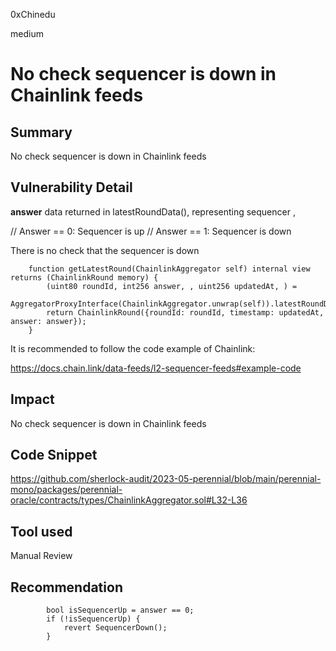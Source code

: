 0xChinedu

medium

# No check sequencer is down in Chainlink feeds

## Summary
No check sequencer is down in Chainlink feeds
## Vulnerability Detail
**answer** data returned in latestRoundData(), representing sequencer ,

// Answer == 0: Sequencer is up
// Answer == 1: Sequencer is down

There is no check that the sequencer is down
```solidity
    function getLatestRound(ChainlinkAggregator self) internal view returns (ChainlinkRound memory) {
        (uint80 roundId, int256 answer, , uint256 updatedAt, ) =
            AggregatorProxyInterface(ChainlinkAggregator.unwrap(self)).latestRoundData();
        return ChainlinkRound({roundId: roundId, timestamp: updatedAt, answer: answer});
    }

```
It is recommended to follow the code example of Chainlink:

https://docs.chain.link/data-feeds/l2-sequencer-feeds#example-code
## Impact
No check sequencer is down in Chainlink feeds
## Code Snippet
https://github.com/sherlock-audit/2023-05-perennial/blob/main/perennial-mono/packages/perennial-oracle/contracts/types/ChainlinkAggregator.sol#L32-L36
## Tool used

Manual Review

## Recommendation
```solidity
        bool isSequencerUp = answer == 0;
        if (!isSequencerUp) {
            revert SequencerDown();
        }
```